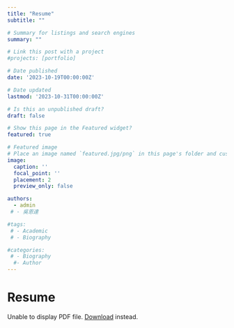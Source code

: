 ```yaml
---
title: "Resume"
subtitle: ""

# Summary for listings and search engines
summary: ""

# Link this post with a project
#projects: [portfolio]

# Date published
date: '2023-10-19T00:00:00Z'

# Date updated
lastmod: '2023-10-31T00:00:00Z'

# Is this an unpublished draft?
draft: false

# Show this page in the Featured widget?
featured: true

# Featured image
# Place an image named `featured.jpg/png` in this page's folder and customize its options here.
image:
  caption: ''
  focal_point: ''
  placement: 2
  preview_only: false

authors:
  - admin
 # - 吳恩達

#tags:
 # - Academic
 # - Biography

#categories:
 # - Biography
  #- Author
---
```


<!DOCTYPE html>
<html>
  <head>
    <title>Resume</title>
  </head>
  <body>
    <h1>Resume</h1>
    <object data="resume.pdf" type="application/pdf" width="100%" height="900px">
      <p>Unable to display PDF file. <a href="/uploads/resume2.pdf">Download</a> instead.</p>
    </object>
  </body>
</html>
